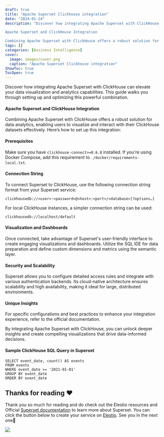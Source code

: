 ```yaml
---
draft: true
title: "Apache Superset Clickhouse integration"
date: "2024-01-24"
description: "Discover how integrating Apache Superset with ClickHouse can elevate your data visualization and analytics capabilities. This guide walks you through setting up and optimizing this powerful combination.

Apache Superset and ClickHouse Integration

Combining Apache Superset with ClickHouse offers a robust solution for data analytics, enabling users to visualize and interact"
tags: []
categories: [Business Intelligence]
cover:
  image: images/cover.png
  caption: "Apache Superset Clickhouse integration"
ShowToc: true
TocOpen: true
---
```



Discover how integrating Apache Superset with ClickHouse can elevate your data visualization and analytics capabilities. This guide walks you through setting up and optimizing this powerful combination.

#### Apache Superset and ClickHouse Integration

Combining Apache Superset with ClickHouse offers a robust solution for data analytics, enabling users to visualize and interact with their ClickHouse datasets effectively. Here’s how to set up this integration:

#### Prerequisites

Make sure you have `clickhouse-connect>=0.6.8` installed. If you're using Docker Compose, add this requirement to `./docker/requirements-local.txt`.

#### Connection String

To connect Superset to ClickHouse, use the following connection string format from your Superset service:


```
clickhousedb://<user>:<password>@<host>:<port>/<database>[?options…]

```
For local ClickHouse instances, a simpler connection string can be used:


```
clickhousedb://localhost/default

```
#### Visualization and Dashboards

Once connected, take advantage of Superset's user\-friendly interface to create engaging visualizations and dashboards. Utilize the SQL IDE for data preparation and define custom dimensions and metrics using the semantic layer.

#### Security and Scalability

Superset allows you to configure detailed access rules and integrate with various authentication backends. Its cloud\-native architecture ensures scalability and high availability, making it ideal for large, distributed environments.

#### Unique Insights

For specific configurations and best practices to enhance your integration experience, refer to the official documentation.

By integrating Apache Superset with ClickHouse, you can unlock deeper insights and create compelling visualizations that drive data\-informed decisions.

#### Sample ClickHouse SQL Query in Superset


```
SELECT event_date, count() AS events
FROM events
WHERE event_date >= '2021-01-01'
GROUP BY event_date
ORDER BY event_date

```
## **Thanks for reading ❤️**

Thank you so much for reading and do check out the Elestio resources and Official [Superset documentation](https://superset.apache.org/docs/intro/?ref=blog.elest.io) to learn more about Superset. You can click the button below to create your service on [Elestio](https://elest.io/open-source/superset?ref=blog.elest.io). See you in the next one👋

[![](https://pub-da36157c854648669813f3f76c526c2b.r2.dev/deploy-on-elestio-black.png)](https://elest.io/open-source/superset?ref=blog.elest.io)


